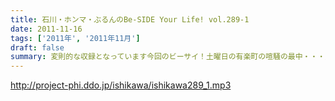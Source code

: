 ```yaml
---
title: 石川・ホンマ・ぶるんのBe-SIDE Your Life! vol.289-1
date: 2011-11-16
tags: ['2011年', '2011年11月']
draft: false
summary: 変則的な収録となっています今回のビーサイ！土曜日の有楽町の喧騒の最中・・・男３人集まっています。今回もまたもや、リスナーに「問いたい！」内容からスタートです。NAMAE
---
```


http://project-phi.ddo.jp/ishikawa/ishikawa289_1.mp3
